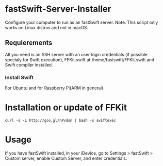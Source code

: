  # fastSwift-Server-Installer
Configure your computer to run as an fastSwift server.
Note: This script only works on Linux distros and not in macOS.

## Requierements
All you need is an SSH server with an user login credentials (if possible specialy for Swift execution), FFKit.swift at /home/fastswift/FFKit.swift and Swift compiler installed.
### Install Swift
[For Ubuntu](https://swift.org/download/) and for [Raspberry Pi](http://www.agreatdaytocode.com/installing-swift-3-0-on-raspberry-pi/)(ARM in general)

# Installation or update of FFKit
```
curl -s -L http://goo.gl/hPvdsn | bash -s swiftexec
```

# Usage

If you have fastSwift installed, in your iDevice, go to Settings > fastSwift > Custom server, enable Custom Server, and enter credentials.


